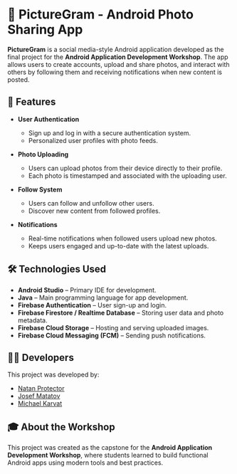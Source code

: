 # 📸 PictureGram - Android Photo Sharing App

**PictureGram** is a social media-style Android application developed as the final project for the **Android Application Development Workshop**. The app allows users to create accounts, upload and share photos, and interact with others by following them and receiving notifications when new content is posted.

## 🚀 Features

* **User Authentication**

  * Sign up and log in with a secure authentication system.
  * Personalized user profiles with photo feeds.

* **Photo Uploading**

  * Users can upload photos from their device directly to their profile.
  * Each photo is timestamped and associated with the uploading user.

* **Follow System**

  * Users can follow and unfollow other users.
  * Discover new content from followed profiles.

* **Notifications**

  * Real-time notifications when followed users upload new photos.
  * Keeps users engaged and up-to-date with the latest uploads.

## 🛠️ Technologies Used

* **Android Studio** – Primary IDE for development.
* **Java** – Main programming language for app development.
* **Firebase Authentication** – User sign-up and login.
* **Firebase Firestore / Realtime Database** – Storing user data and photo metadata.
* **Firebase Cloud Storage** – Hosting and serving uploaded images.
* **Firebase Cloud Messaging (FCM)** – Sending push notifications.

## 👨‍💻 Developers

This project was developed by:

* [Natan Protector](https://github.com/NatanProtector)
* [Josef Matatov](https://github.com/JoeMat18)
* [Michael Karvat](https://github.com/michaelkarvat)

## 🎓 About the Workshop

This project was created as the capstone for the **Android Application Development Workshop**, where students learned to build functional Android apps using modern tools and best practices.
